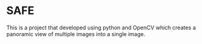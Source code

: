# SAFE
This is a project that developed using python and OpenCV which creates a panoramic view of multiple images into a single image.
